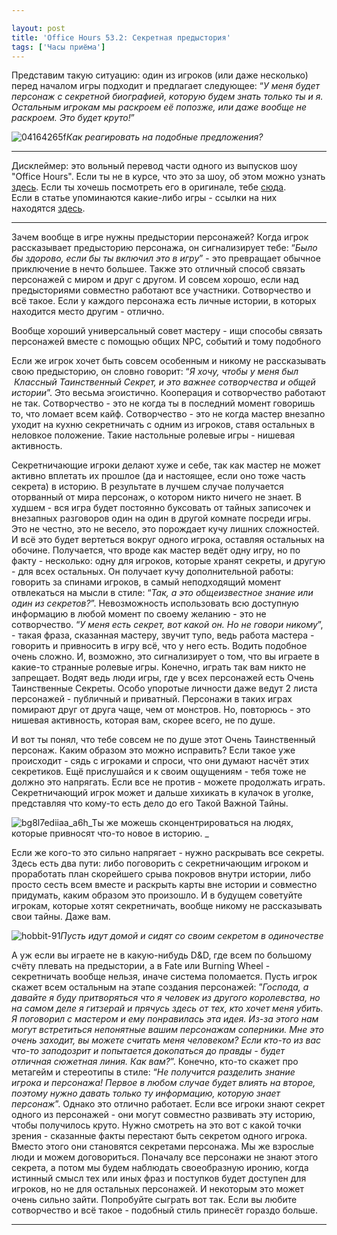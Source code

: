 ```yaml
---

layout: post
title: 'Office Hours 53.2: Секретная предыстория'
tags: ['Часы приёма']
---
```


Представим такую ситуацию: один из игроков (или даже несколько) перед началом игры подходит и предлагает следующее: “_У меня будет персонаж с секретной биографией, которую будем знать только ты и я. Остальным игрокам мы раскроем её попозже, или даже вообще не раскроем. Это будет круто!_”



![04164265f](https://wunderwaffla.files.wordpress.com/2017/12/04164265f.jpg)_Как реагировать на подобные предложения?_











* * *





Дисклеймер: это вольный перевод части одного из выпусков шоу "Office Hours". Если ты не в курсе, что это за шоу, об этом можно узнать [здесь](https://wunderwaffla.wordpress.com/2017/03/21/что-за-office-hours/). Если ты хочешь посмотреть его в оригинале, тебе [сюда](https://www.youtube.com/playlist?list=PLAmPx8nWedFVGdrP2JmcYzdvZC8sWV5b4).  
Если в статье упоминаются какие-либо игры - ссылки на них находятся [здесь](https://rpgbasement.xyz/2017-07-08-o_o_b_s/).





* * *



Зачем вообще в игре нужны предыстории персонажей? Когда игрок рассказывает предысторию персонажа, он сигнализирует тебе: “_Было бы здорово, если бы ты включил это в игру_” - это превращает обычное приключение в нечто большее. Также это отличный способ связать персонажей с миром и друг с другом. И совсем хорошо, если над предысториями совместно работают все участники. Сотворчество и всё такое. Если у каждого персонажа есть личные истории, в которых находится место другим - отлично. 



Вообще хороший универсальный совет мастеру - ищи способы связать персонажей вместе с помощью общих NPC, событий и тому подобного



Если же игрок хочет быть совсем особенным и никому не рассказывать свою предысторию, он словно говорит: “_Я хочу, чтобы у меня был  Классный Таинственный Секрет, и это важнее сотворчества и общей истории_”. Это весьма эгоистично. Кооперация и сотворчество работают не так. Сотворчество - это не когда ты в последний момент говоришь то, что ломает всем кайф. Сотворчество - это не когда мастер внезапно уходит на кухню секретничать с одним из игроков, ставя остальных в неловкое положение. Такие настольные ролевые игры - нишевая активность.

Секретничающие игроки делают хуже и себе, так как мастер не может активно вплетать их прошлое (да и настоящее, если оно тоже часть секрета) в историю. В результате в лучшем случае получается оторванный от мира персонаж, о котором никто ничего не знает. В худшем - вся игра будет постоянно буксовать от тайных записочек и внезапных разговоров один на один в другой комнате посреди игры. Это не честно, это не весело, это порождает кучу лишних сложностей. И всё это будет вертеться вокруг одного игрока, оставляя остальных на обочине. Получается, что вроде как мастер ведёт одну игру, но по факту - несколько: одну для игроков, которые хранят секреты, и другую - для всех остальных. Он получает кучу дополнительной работы: говорить за спинами игроков, в самый неподходящий момент отвлекаться на мысли в стиле: “_Так, а это общеизвестное знание или один из секретов?_”. Невозможность использовать всю доступную информацию в любой момент по своему желанию - это не сотворчество. “_У меня есть секрет, вот какой он. Но не говори никому_”, - такая фраза, сказанная мастеру, звучит тупо, ведь работа мастера - говорить и привносить в игру всё, что у него есть.
Водить подобное очень сложно. И, возможно, это сигнализирует о том, что вы играете в какие-то странные ролевые игры. Конечно, играть так вам никто не запрещает. Водят ведь люди игры, где у всех персонажей есть Очень Таинственные Секреты. Особо упоротые личности даже ведут 2 листа персонажей - публичный и приватный. Персонажи в таких играх помирают друг от друга чаще, чем от монстров. Но, повторюсь - это нишевая активность, которая вам, скорее всего, не по душе.

И вот ты понял, что тебе совсем не по душе этот Очень Таинственный персонаж. Каким образом это можно исправить? Если такое уже происходит - сядь с игроками и спроси, что они думают насчёт этих секретиков. Ещё прислушайся и к своим ощущениям - тебя тоже не должно это напрягать. Если все не против - можете продолжать играть. Секретничающий игрок может и дальше хихикать в кулачок в уголке, представляя что кому-то есть дело до его Такой Важной Тайны.



![bg8l7ediiaa_a6h](https://wunderwaffla.files.wordpress.com/2017/12/bg8l7ediiaa_a6h.png)_Ты же можешь сконцентрироваться на людях, которые привносят что-то новое в историю. _



Если же кого-то это сильно напрягает - нужно раскрывать все секреты. Здесь есть два пути: либо поговорить с секретничающим игроком и проработать план скорейшего срыва покровов внутри истории, либо просто сесть всем вместе и раскрыть карты вне истории и совместно придумать, каким образом это произошло. И в будущем советуйте игрокам, которые хотят секретничать, вообще никому не рассказывать свои тайны. Даже вам. 



![hobbit-91](https://wunderwaffla.files.wordpress.com/2017/12/hobbit-91.jpg)_Пусть идут домой и сидят со своим секретом в одиночестве_



А уж если вы играете не в какую-нибудь D&D, где всем по большому счёту плевать на предыстории, а в Fate или Burning Wheel - секретничать вообще нельзя, иначе система поломается. Пусть игрок скажет всем остальным на этапе создания персонажей: ”_Господа, а давайте я буду притворяться что я человек из другого королевства, но на самом деле я гитзерай и прячусь здесь от тех, кто хочет меня убить. Я поговорил с мастером и ему понравилась эта идея. Из-за этого нам могут встретиться непонятные вашим персонажам соперники. Мне это очень заходит, вы можете считать меня человеком? Если кто-то из вас что-то заподозрит и попытается докопаться до правды - будет отличная сюжетная линия. Как вам?_”. Конечно, кто-то скажет про метагейм и стереотипы в стиле: “_Не получится разделить знание игрока и персонажа! Первое в любом случае будет влиять на второе, поэтому нужно давать только ту информацию, которую знает персонаж_”. Однако это отлично работает. Если все игроки знают секрет одного из персонажей - они могут совместно развивать эту историю, чтобы получилось круто. Нужно смотреть на это вот с какой точки зрения - сказанные факты перестают быть секретом одного игрока. Вместо этого они становятся секретами персонажа. Мы же взрослые люди и можем договориться. Поначалу все персонажи не знают этого секрета, а потом мы будем наблюдать своеобразную иронию, когда истинный смысл тех или иных фраз и поступков будет доступен для игроков, но не для остальных персонажей. И некоторым это может очень сильно зайти. Попробуйте сыграть вот так. Если вы любите сотворчество и всё такое - подобный стиль принесёт гораздо больше.



* * *











